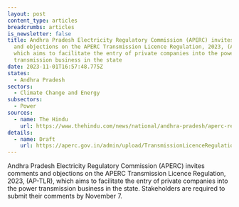```yaml
---
layout: post
content_type: articles
breadcrumbs: articles
is_newsletter: false
title: Andhra Pradesh Electricity Regulatory Commission (APERC) invites comments
  and objections on the APERC Transmission Licence Regulation, 2023, (AP-TLR),
  which aims to facilitate the entry of private companies into the power
  transmission business in the state
date: 2023-11-01T16:57:48.775Z
states:
  - Andhra Pradesh
sectors:
  - Climate Change and Energy
subsectors:
  - Power
sources:
  - name: The Hindu
    url: https://www.thehindu.com/news/national/andhra-pradesh/aperc-regulation-seeks-to-allow-entry-of-private-firms-into-power-transmission-business-in-andhra-pradesh/article67458536.ece
details:
  - name: Draft
    url: https://aperc.gov.in/admin/upload/TransmissionLicenceRegulation2023_19.09.23.pdf
---
```

Andhra Pradesh Electricity Regulatory Commission (APERC) invites comments and objections on the APERC Transmission Licence Regulation, 2023, (AP-TLR), which aims to facilitate the entry of private companies into the power transmission business in the state. Stakeholders are required to submit their comments by November 7.
